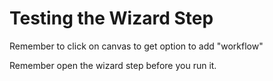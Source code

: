 # Testing the Wizard Step

Remember to click on canvas to get option to add "workflow"

Remember open the wizard step before you run it.




